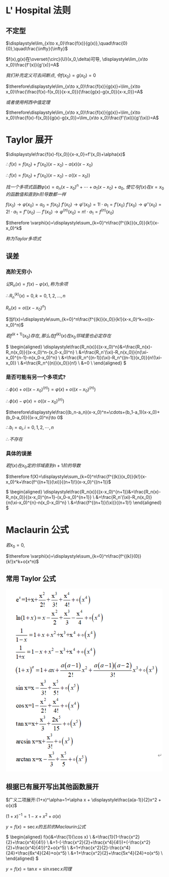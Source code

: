 # L' Hospital 法则

## 不定型

$\displaystyle\lim_{x\to x_0}\frac{f(x)}{g(x)},\quad\frac{0}{0},\quad\frac{\infty}{\infty}$

$f(x),g(x)在\overset{\circ}{U}(x_0,\delta)可导, \displaystyle\lim_{x\to x_0}\frac{f'(x)}{g'(x)}=A$

$我们补充定义可去间断点, 令f(x_0)=g(x_0)=0$

$\therefore\displaystyle\lim_{x\to x_0}\frac{f(x)}{g(x)}=\lim_{x\to x_0}\frac{\frac{f(x)-f(x_0)}{x-x_0}}{\frac{g(x)-g(x_0)}{x-x_0}}=A$

$或者使用柯西中值定理$

$\therefore\displaystyle\lim_{x\to x_0}\frac{f(x)}{g(x)}=\lim_{x\to x_0}\frac{f(x)-f(x_0)}{g(x)-g(x_0)}=\lim_{x\to x_0}\frac{f'(\xi)}{g'(\xi)}=A$


# Taylor 展开

$\displaystyle\frac{f(x)-f(x_0)}{x-x_0}=f'(x_0)+\alpha(x)$

$\therefore f(x)=f(x_0)+f'(x_0)(x-x_0)-\alpha(x)(x-x_0)$

$\therefore f(x)=f(x_0)+f'(x_0)(x-x_0)-o((x-x_0))$

$找一个多项式函数\varphi(x)=a_n(x-x_0)^n+\cdots+a_1(x-x_0)+a_0,$
$使它与f(x)在x=x_0的函数值和直到n阶导数都一样$

$f(x_0) \to \varphi(x_0)=a_0=f(x_0)$
$f'(x_0) \to \varphi'(x_0)=1!\cdot a_1=f'(x_0)$
$f'(x_0) \to \varphi''(x_0)=2!\cdot a_1=f''(x_0)$
$\cdots$
$f'(x_0) \to \varphi^{(n)}(x_0)=n!\cdot a_1=f^{(n)}(x_0)$

$\therefore \varphi(x)=\displaystyle\sum_{k=0}^n\frac{f^{(k)}(x_0)}{k!}(x-x_0)^k$

$称为 Taylor 多项式$

## 误差

### 高阶无穷小

$记R_n(x)=f(x)-\varphi(x), 称为余项$

$\therefore R_n^{(k)}(x)=0, k=0,1,2,\dots,n$

$R_n(x)=o((x-x_0)^n)$

$当f(x)=\displaystyle\sum_{k=0}^n\frac{f^{(k)}(x_0)}{k!}(x-x_0)^k+o((x-x_0)^n)$

$若f^{(k+1)}(x_0)存在, 那么在f^{(k)}(x)在x_0邻域里也必定存在$

$
\begin{aligned}
\displaystyle\frac{R_n(x)}{(x-x_0)^n}&=\frac{R_n(x)-R_n(x_0)}{(x-x_0)^n-(x_0-x_0)^n} \\
&=\frac{R_n'(\xi)-R_n(x_0)}{n(\xi-x_0)^{n-1}-n(x_0-x_0)^n} \\
&=\frac{R_n^{(n-1)}(\xi)-R_n^{(n-1)}(x_0)}{n!(\xi-x_0)} \\
&=\frac{R_n^{(n)}(x_0)}{n!} \\
&=0 \\
\end{aligned}
$

### 是否可能有另一个多项式?

$\therefore \phi(x)+o((x-x_0)^{(n)})=\varphi(x)+o((x-x_0)^{(n)})$

$\therefore \phi(x)-\varphi(x)=o((x-x_0)^{(n)})$

$\therefore\displaystyle\frac{(b_n-a_n)(x-x_0)^n+\cdots+(b_1-a_1)(x-x_0)+(b_0-a_0)}{(x-x_0)^n}\to 0$

$\therefore b_i=a_i, i=0,1,2,\cdots,n$

$\therefore 不存在$

### 具体的误差

$若f(x)在x_0定的邻域直到n+1阶的导数$

$\therefore f(X)=\displaystyle\sum_{k=0}^n\frac{f^{(k)}(x_0)}{k!}(x-x_0)^k+\frac{f^{(n+1)}(\xi)}{(n+1)!}(x-x_0)^{(n+1)}$

$
\begin{aligned}
\displaystyle\frac{R_n(x)}{(x-x_0)^{n+1}}&=\frac{R_n(x)-R_n(x_0)}{(x-x_0)^{n+1}-(x_0-x_0)^{n+1}} \\
&=\frac{R_n'(\xi)-R_n(x_0)}{n(\xi-x_0)^{n}-n(x_0-x_0)^n} \\
&=\frac{f^{(n+1)}(\xi)}{(n+1)!}
\end{aligned}
$

# Maclaurin 公式

$若x_0=0,$

$\therefore \varphi(x)=\displaystyle\sum_{k=0}^n\frac{f^{(k)}(0)}{k!}x^k+o(x^n)$

## 常用 Taylor 公式

![](./images/2020-11-17-11-56-08.png)

## 根据已有展开写出其他函数展开

$广义二项展开:(1+x)^\alpha=1+\alpha x + \displaystyle\frac{a(a-1)}{2}x^2 + o(x)$

$(1+x)^{-1}=1- x + x^2 + o(x)$

$y=f(x)=\sec x的五阶的Maclaurin公式$

$
\begin{aligned}
f(x)&=\frac{1}{\cos x} \\
&=\frac{1}{1-\frac{x^2}{2}+\frac{x^4}{4!}} \\
&=1-(-\frac{x^2}{2}+\frac{x^4}{4!})+(-\frac{x^2}{2}+\frac{x^4}{4!})^2+o(x^5) \\
&=1+\frac{x^2}{2}-\frac{x^4}{24}+\frac{6x^4}{24}+o(x^5) \\
&=1+\frac{x^2}{2}+\frac{5x^4}{24}+o(x^5) \\
\end{aligned}
$

$y=f(x)=\tan x=\sin x\sec x同理$